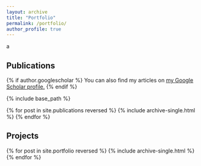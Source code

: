 ```yaml
---
layout: archive
title: "Portfolio"
permalink: /portfolio/
author_profile: true
---
```

a
## Publications
{% if author.googlescholar %}
  You can also find my articles on <u><a href="{{author.googlescholar}}">my Google Scholar profile</a>.</u>
{% endif %}

{% include base_path %}

{% for post in site.publications reversed %}
  {% include archive-single.html %}
{% endfor %}

## Projects
{% for post in site.portfolio reversed %}
  {% include archive-single.html %}
{% endfor %}


